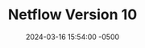---
title: Netflow Version 10
date: 2024-03-16 15:54:00 -0500
categories: [CCNP,Netflow]
tags: [netflow,cisco]     # TAG names should always be lowercase
---